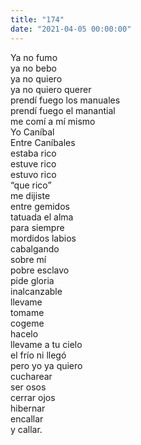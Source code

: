 ```yaml
---
title: "174"
date: "2021-04-05 00:00:00"
---
```


Ya no fumo\
ya no bebo\
ya no quiero\
ya no quiero querer\
prendí fuego los manuales\
prendí fuego el manantial\
me comí a mí mismo\
Yo Caníbal\
Entre Caníbales\
estaba rico\
estuve rico\
estuvo rico\
“que rico”\
me dijiste\
entre gemidos\
tatuada el alma\
para siempre\
mordidos labios\
cabalgando\
sobre mí\
pobre esclavo\
pide gloria\
inalcanzable\
llevame\
tomame\
cogeme\
hacelo\
llevame a tu cielo\
el frío ni llegó\
pero yo ya quiero\
cucharear\
ser osos\
cerrar ojos\
hibernar\
encallar\
y callar.
